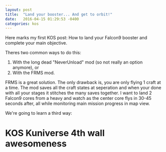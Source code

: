 ```yaml
---
layout: post
title:  "Land your booster... And get to orbit!"
date:   2016-04-15 01:29:53 -0400
categories: kos
---
```

Here marks my first KOS post: How to land your Falcon9 booster and complete your
main objective.

Theres two common ways to do this:
1. With the long dead "NeverUnload" mod (so not really an option anymore), or
2. With the FRMS mod.

FRMS is a great solution. The only drawback is, you are only flying 1 craft at a
time. The mod saves all the craft states at seperation and when your done with
all your stages it stitches the many saves together. I want to land 2 Falcon9
cores from a heavy and watch as the center core flys in 30-45 seconds after, all
while monitoring main mission progress in map view.

We're going to learn a third way:
# KOS Kuniverse 4th wall awesomeness
